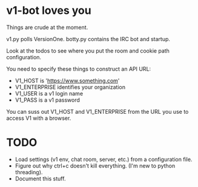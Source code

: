 # v1-bot loves you

Things are crude at the moment.

v1.py polls VersionOne.  botty.py contains the IRC bot and startup.  

Look at the todos to see where you put the room and cookie path configuration. 

You need to specify these things to construct an API URL:

* V1_HOST is 'https://www.something.com'
* V1_ENTERPRISE identifies your organization
* V1_USER is a v1 login name
* V1_PASS is a v1 password

You can suss out V1_HOST and V1_ENTERPRISE from the URL you use to access V1 with a browser.

# TODO

* Load settings (v1 env, chat room, server, etc.) from a configuration file.
* Figure out why ctrl+c doesn't kill everything.  (I'm new to python threading).
* Document this stuff.
